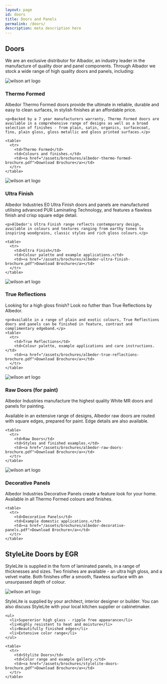 ```yaml
---
layout: page
id: doors
title: Doors and Panels
permalink: /doors/
description: meta description here
---
```


## Doors

We are an exclusive distributor for Albador, an industry leader in the manufacture of quality door and panel components.  Through Albador we stock a wide range of high quality doors and panels, including:

<div class="row brand">
  <div class="col-1-3">
    <img src="http://placehold.it/400x400" alt="wilson art logo">
  </div>
  <div class="col-2-3">
    <h3>Thermo Formed</h3>
    <p>Albedor Thermo Formed doors provide the ultimate in reliable, durable and easy to clean surfaces, in stylish finishes at an affordable price.</p>

    <p>Backed by a 7 year manufacturers warranty, Thermo Formed doors are available in a comprehensive range of designs as well as a broad selection of finishes - from plain, satin, organics, surfacecoat, fino, plain gloss, gloss metallic and gloss printed surfaces.</p>

    <table>
      <tr>
        <td>Thermo Formed</td>
        <td>Colours and finishes.</td>
        <td><a href="/assets/brochures/albedor-thermo-formed-brochure.pdf">Download Brochure</a></td>
      </tr>
    </table>
  </div>
</div>

<div class="row brand">
  <div class="col-1-3">
    <img src="http://placehold.it/400x400" alt="wilson art logo">
  </div>
  <div class="col-2-3">
    <h3>Ultra Finish</h3>
    <p>Albedor Industries E0 Ultra Finish doors and panels are manufactured utilising advanced PUR Laminating Technology, and features a flawless finish and crisp square edge detail.</p>

    <p>Albedor's Ultra Finish range reflects contemporary design, available in colours and textures ranging from earthy tones to inspiring woodgrains, classic styles and rich gloss colours.</p>

    <table>
      <tr>
        <td>Ultra Finish</td>
        <td>Colour palette and example applications.</td>
        <td><a href="/assets/brochures/albedor-ultra-finish-brochure.pdf">Download Brochure</a></td>
      </tr>
    </table>
  </div>
</div>

<div class="row brand">
  <div class="col-1-3">
    <img src="http://placehold.it/400x400" alt="wilson art logo">
  </div>
  <div class="col-2-3">
    <h3>True Reflections</h3>
    <p>Looking for a high gloss finish? Look no futher than True Reflections by Albedor.</p>

    <p>Available in a range of plain and exotic colours, True Reflections doors and panels can be finished in feature, contrast and complimentary edgeband.</p>
    <table>
      <tr>
        <td>True Reflections</td>
        <td>Colour palette, example applications and care instructions.</td>
        <td><a href="/assets/brochures/albedor-true-reflections-brochure.pdf">Download Brochure</a></td>
      </tr>
    </table>    
  </div>
</div>

<div class="row brand">
  <div class="col-1-3">
    <img src="http://placehold.it/400x400" alt="wilson art logo">
  </div>
  <div class="col-2-3">
    <h3>Raw Doors (for paint)</h3>
    <p>Albedor Industries manufacture the highest quality White MR doors and panels for painting.</p>
    <p>Available in an extensive range of designs, Albedor raw doors are routed with square edges, prepared for paint. Edge details are also available.</p>

    <table>
      <tr>
        <td>Raw Doors</td>
        <td>Styles and finished examples.</td>
        <td><a href="/assets/brochures/albedor-raw-doors-brochure.pdf">Download Brochure</a></td>
      </tr>
    </table>    
  </div>
</div>

<div class="row brand">
  <div class="col-1-3">
    <img src="http://placehold.it/400x400" alt="wilson art logo">
  </div>
  <div class="col-2-3">
    <h3>Decorative Panels</h3>
    <p>Albedor Industries Decorative Panels create a feature look for your home. Available in all Thermo Formed colours and finishes.</p>

    <table>
      <tr>
        <td>Decorative Panels</td>
        <td>Example domestic applications.</td>
        <td><a href="/assets/brochures/albedor-decorative-panels.pdf">Download Brochure</a></td>
      </tr>
    </table>   
  </div>
</div>

## StyleLite Doors by EGR

StyleLite is supplied in the form of laminated panels, in a range of thicknesses and sizes. Two finishes are available - an ultra high gloss, and a velvet matte. Both finishes offer a smooth, flawless surface with an unsurpassed depth of colour.


<div class="row brand">
  <div class="col-1-3">
    <img src="http://placehold.it/400x400" alt="wilson art logo">
  </div>
  <div class="col-2-3">
    <p>StyleLite is supplied by your architect, interior designer or builder. You can also discuss StyleLite with your local kitchen supplier or cabinetmaker.</p>

    <ul>
      <li>Supererior high glass - ripple free appearance</li>
      <li>Highly resistent to heat and moisture</li>
      <li>Beautifully finished edges</li>
      <li>Extensive color range</li>
    </ul>

    <table>
      <tr>
        <td>Stylite Doors</td>
        <td>Color range and example gallery.</td>
        <td><a href="/assets/brochures/stylelite-doors-brochure.pdf">Download Brochure</a></td>
      </tr>
    </table>
  </div>
</div>
